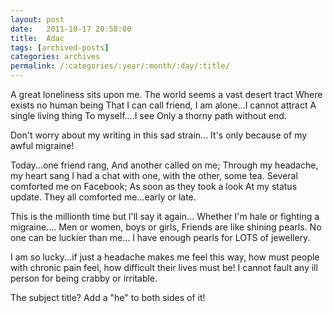 ```yaml
---
layout: post
date:	2011-10-17 20:58:00
title:  Adac
tags: [archived-posts]
categories: archives
permalink: /:categories/:year/:month/:day/:title/
---
```

A great loneliness sits upon me.
The world seems a vast desert tract
Where exists no human being
That I can call friend,
I am alone...I cannot attract
A single living thing
To myself....I see
Only a thorny path without end.

Don't worry about my writing in this sad strain...
It's only because of my awful migraine!

Today...one friend rang,
And another called on me;
Through my headache, my heart sang
 I had a chat with one, with the other,  some tea.
Several comforted me on Facebook;
As soon as they took a look
At my status update.
They all comforted me...early or late.

This is the millionth time but I'll say it again...
Whether I'm hale or fighting a migraine....
Men or women, boys or girls,
Friends are like shining pearls.
No one can be luckier than me...
I have enough pearls for LOTS of jewellery.

I am so lucky...if just a headache makes me feel this way, how must people with chronic pain feel, how difficult their lives must be! I cannot fault any ill person for being crabby or irritable.

The subject title? Add a "he" to both sides of it!

